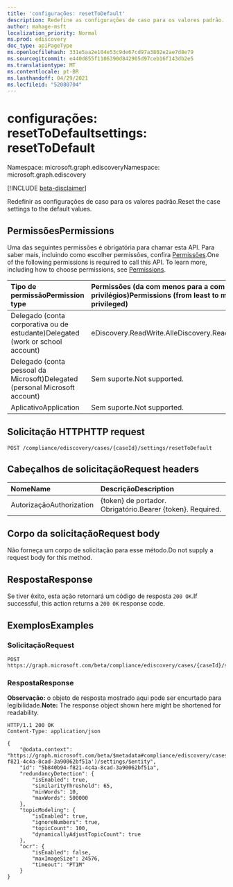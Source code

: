 ```yaml
---
title: 'configurações: resetToDefault'
description: Redefine as configurações de caso para os valores padrão.
author: mahage-msft
localization_priority: Normal
ms.prod: ediscovery
doc_type: apiPageType
ms.openlocfilehash: 331e5aa2e104e53c9de67cd97a3802e2ae7d8e79
ms.sourcegitcommit: e440d855f1106390d842905d97ceb16f143db2e5
ms.translationtype: MT
ms.contentlocale: pt-BR
ms.lasthandoff: 04/29/2021
ms.locfileid: "52080704"
---
```

# <a name="settings-resettodefault"></a><span data-ttu-id="b589d-103">configurações: resetToDefault</span><span class="sxs-lookup"><span data-stu-id="b589d-103">settings: resetToDefault</span></span>

<span data-ttu-id="b589d-104">Namespace: microsoft.graph.ediscovery</span><span class="sxs-lookup"><span data-stu-id="b589d-104">Namespace: microsoft.graph.ediscovery</span></span>

[!INCLUDE [beta-disclaimer](../../includes/beta-disclaimer.md)]

<span data-ttu-id="b589d-105">Redefinir as configurações de caso para os valores padrão.</span><span class="sxs-lookup"><span data-stu-id="b589d-105">Reset the case settings to the default values.</span></span>

## <a name="permissions"></a><span data-ttu-id="b589d-106">Permissões</span><span class="sxs-lookup"><span data-stu-id="b589d-106">Permissions</span></span>

<span data-ttu-id="b589d-p101">Uma das seguintes permissões é obrigatória para chamar esta API. Para saber mais, incluindo como escolher permissões, confira [Permissões](/graph/permissions-reference).</span><span class="sxs-lookup"><span data-stu-id="b589d-p101">One of the following permissions is required to call this API. To learn more, including how to choose permissions, see [Permissions](/graph/permissions-reference).</span></span>

|<span data-ttu-id="b589d-109">Tipo de permissão</span><span class="sxs-lookup"><span data-stu-id="b589d-109">Permission type</span></span>|<span data-ttu-id="b589d-110">Permissões (da com menos para a com mais privilégios)</span><span class="sxs-lookup"><span data-stu-id="b589d-110">Permissions (from least to most privileged)</span></span>|
|:---|:---|
|<span data-ttu-id="b589d-111">Delegado (conta corporativa ou de estudante)</span><span class="sxs-lookup"><span data-stu-id="b589d-111">Delegated (work or school account)</span></span>|<span data-ttu-id="b589d-112">eDiscovery.ReadWrite.All</span><span class="sxs-lookup"><span data-stu-id="b589d-112">eDiscovery.ReadWrite.All</span></span>|
|<span data-ttu-id="b589d-113">Delegado (conta pessoal da Microsoft)</span><span class="sxs-lookup"><span data-stu-id="b589d-113">Delegated (personal Microsoft account)</span></span>|<span data-ttu-id="b589d-114">Sem suporte.</span><span class="sxs-lookup"><span data-stu-id="b589d-114">Not supported.</span></span>|
|<span data-ttu-id="b589d-115">Aplicativo</span><span class="sxs-lookup"><span data-stu-id="b589d-115">Application</span></span>|<span data-ttu-id="b589d-116">Sem suporte.</span><span class="sxs-lookup"><span data-stu-id="b589d-116">Not supported.</span></span>|

## <a name="http-request"></a><span data-ttu-id="b589d-117">Solicitação HTTP</span><span class="sxs-lookup"><span data-stu-id="b589d-117">HTTP request</span></span>

<!-- {
  "blockType": "ignored"
}
-->

``` http
POST /compliance/ediscovery/cases/{caseId}/settings/resetToDefault
```

## <a name="request-headers"></a><span data-ttu-id="b589d-118">Cabeçalhos de solicitação</span><span class="sxs-lookup"><span data-stu-id="b589d-118">Request headers</span></span>

|<span data-ttu-id="b589d-119">Nome</span><span class="sxs-lookup"><span data-stu-id="b589d-119">Name</span></span>|<span data-ttu-id="b589d-120">Descrição</span><span class="sxs-lookup"><span data-stu-id="b589d-120">Description</span></span>|
|:---|:---|
|<span data-ttu-id="b589d-121">Autorização</span><span class="sxs-lookup"><span data-stu-id="b589d-121">Authorization</span></span>|<span data-ttu-id="b589d-p102">{token} de portador. Obrigatório.</span><span class="sxs-lookup"><span data-stu-id="b589d-p102">Bearer {token}. Required.</span></span>|

## <a name="request-body"></a><span data-ttu-id="b589d-124">Corpo da solicitação</span><span class="sxs-lookup"><span data-stu-id="b589d-124">Request body</span></span>

<span data-ttu-id="b589d-125">Não forneça um corpo de solicitação para esse método.</span><span class="sxs-lookup"><span data-stu-id="b589d-125">Do not supply a request body for this method.</span></span>

## <a name="response"></a><span data-ttu-id="b589d-126">Resposta</span><span class="sxs-lookup"><span data-stu-id="b589d-126">Response</span></span>

<span data-ttu-id="b589d-127">Se tiver êxito, esta ação retornará um código de resposta `200 OK`.</span><span class="sxs-lookup"><span data-stu-id="b589d-127">If successful, this action returns a `200 OK` response code.</span></span>

## <a name="examples"></a><span data-ttu-id="b589d-128">Exemplos</span><span class="sxs-lookup"><span data-stu-id="b589d-128">Examples</span></span>

### <a name="request"></a><span data-ttu-id="b589d-129">Solicitação</span><span class="sxs-lookup"><span data-stu-id="b589d-129">Request</span></span>

<!-- {
  "blockType": "request",
  "name": "settings_resettodefault"
}
-->

``` http
POST https://graph.microsoft.com/beta/compliance/ediscovery/cases/{caseId}/settings/resetToDefault
```

### <a name="response"></a><span data-ttu-id="b589d-130">Resposta</span><span class="sxs-lookup"><span data-stu-id="b589d-130">Response</span></span>

<span data-ttu-id="b589d-131">**Observação:** o objeto de resposta mostrado aqui pode ser encurtado para legibilidade.</span><span class="sxs-lookup"><span data-stu-id="b589d-131">**Note:** The response object shown here might be shortened for readability.</span></span>
<!-- {
  "blockType": "response",
  "truncated": true,
  "@odata.type": "microsoft.graph.ediscovery.settings"
}
-->

``` http
HTTP/1.1 200 OK
Content-Type: application/json

{
    "@odata.context": "https://graph.microsoft.com/beta/$metadata#compliance/ediscovery/cases('5b840b94-f821-4c4a-8cad-3a90062bf51a')/settings/$entity",
    "id": "5b840b94-f821-4c4a-8cad-3a90062bf51a",
    "redundancyDetection": {
        "isEnabled": true,
        "similarityThreshold": 65,
        "minWords": 10,
        "maxWords": 500000
    },
    "topicModeling": {
        "isEnabled": true,
        "ignoreNumbers": true,
        "topicCount": 100,
        "dynamicallyAdjustTopicCount": true
    },
    "ocr": {
        "isEnabled": false,
        "maxImageSize": 24576,
        "timeout": "PT1M"
    }
}
```

